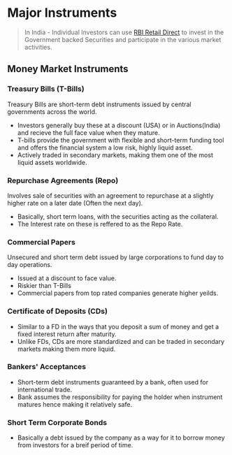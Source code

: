 # Major Instruments

> In India - Individual Investors can use [RBI Retail Direct](https://rbiretaildirect.org.in/#/) to invest in the Government backed Securities and participate in the various market activities.

## Money Market Instruments

### Treasury Bills (T-Bills)

Treasury Bills are short-term debt instruments issued by central governments across the world. 
- Investors generally buy these at a discount (USA) or in Auctions(India) and recieve the full face value when they mature. 
- T-bills provide the government with flexible and short-term funding tool and offers the financial system a low risk, highly liquid asset.
- Actively traded in secondary markets, making them one of the most liquid assets worldwide.

### Repurchase Agreements (Repo)
Involves sale of securities with an agreement to repurchase at a slightly higher rate on a later date (Often the next day).
- Basically, short term loans, with the securities acting as the collateral.
- The Interest rate on these is reffered to as the Repo Rate.

### Commercial Papers
Unsecured and short term debt issued by large corporations to fund day to day operations. 
- Issued at a discount to face value. 
- Riskier than T-Bills
- Commercial papers from top rated companies generate higher yeilds.

### Certificate of Deposits (CDs)
- Similar to a FD in the ways that you deposit a sum of money and get a fixed interest return after maturity.
- Unlike FDs, CDs are more standardized and can be traded in secondary markets making them more liquid.

### Bankers' Acceptances
- Short-term debt instruments guaranteed by a bank, often used for international trade.
- Bank assumes the responsibility for paying the holder when instrument matures hence making it relatively safe.

### Short Term Corporate Bonds
- Basically a debt issued by the company as a way for it to borrow money from investors for a breif period of time.
